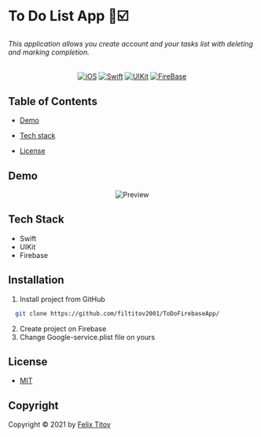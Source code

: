 # To Do List App 🧾☑️

###### This application allows you create account and your tasks list with deleting and marking completion.

<div align="center">
  
  [![iOS](https://img.shields.io/badge/iOS-15.5-blue)](https://www.apple.com/ru/ios/ios-15/)
  [![Swift](https://img.shields.io/badge/Swift-5.5-orange)](https://developer.apple.com/documentation/swift)
  [![UIKit](https://img.shields.io/badge/UIKit-%20LTS-yellowgreen)](https://developer.apple.com/documentation/uikit)
  [![FireBase](https://img.shields.io/badge/Firebase-9.1.0-important)](https://firebase.google.com/docs)
  
</div>

## Table of Contents

- [Demo](#demo)

- [Tech stack](#tech-stack)

- [License](#license)


## Demo

<div align="center">
  
  ![Preview](https://github.com/filtitov2001/ToDoFirebaseApp/blob/main/assets/IMG_9727.GIF)
  
</div>

## Tech Stack

* Swift
* UIKit
* Firebase

## Installation

1. Install project from GitHub

```bash
  git clone https://github.com/filtitov2001/ToDoFirebaseApp/
```
2. Create project on Firebase
3. Change Google-service.plist file on yours

## License

* [MIT](https://choosealicense.com/licenses/mit/)

## Copyright

Copyright © 2021 by [Felix Titov](https://github.com/filtitov2001)
